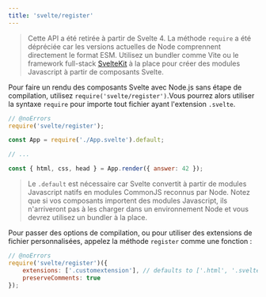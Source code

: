 ```yaml
---
title: 'svelte/register'
---
```


> Cette <span class="vo">API</span> a été retirée à partir de Svelte 4. La méthode `require` a été dépréciée car les versions actuelles de Node comprennent directement le format ESM. Utilisez un <span class="vo">bundler</span> comme Vite ou le <span class="vo">framework full-stack</span> [SvelteKit](https://kit.svelte.dev) à la place pour créer des modules Javascript à partir de composants Svelte.

Pour faire un rendu des composants Svelte avec Node.js sans étape de compilation, utilisez `require('svelte/register')`.Vous pourrez alors utiliser la syntaxe `require` pour importe tout fichier ayant l'extension `.svelte`.

```js
// @noErrors
require('svelte/register');

const App = require('./App.svelte').default;

// ...

const { html, css, head } = App.render({ answer: 42 });
```

> Le `.default` est nécessaire car Svelte convertit à partir de modules Javascript natifs en modules CommonJS reconnus par Node. Notez que si vos composants importent des modules Javascript, ils n'arriveront pas à les charger dans un environnement Node et vous devrez utilisez un <span class="vo">bundler</span> à la place.

Pour passer des options de compilation, ou pour utiliser des extensions de fichier personnalisées, appelez la méthode `register` comme une fonction :

```js
// @noErrors
require('svelte/register')({
	extensions: ['.customextension'], // defaults to ['.html', '.svelte']
	preserveComments: true
});
```
